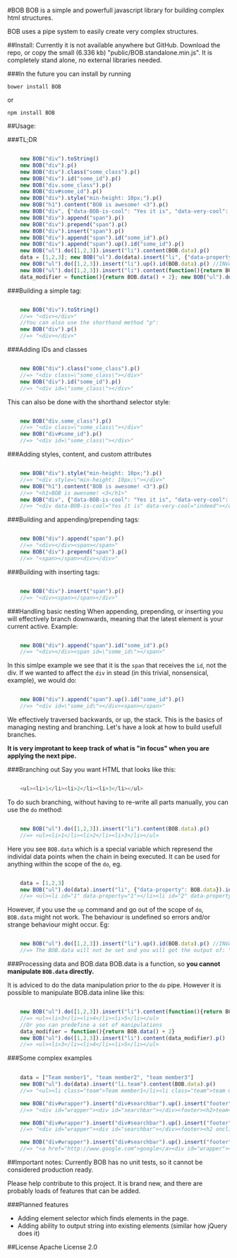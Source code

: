 #BOB
BOB is a simple and powerfull javascript library for building complex html structures. 

BOB uses a pipe system to easily create very complex structures.

##Install:
Currently it is not available anywhere but GitHub. Download the repo, or copy the small (6.336 kb) "public/BOB.standalone.min.js". It is completely stand alone, no external libraries needed.

###In the future you can install by running

    bower install BOB

or

	npm install BOB

##Usage:

###TL;DR
```javascript

	new BOB("div").toString()                                                                                            //=> "<div></div>"
	new BOB("div").p()                                                                                                   //=> "<div></div>"
	new BOB("div").class("some_class").p()                                                                               //=> "<div class=\"some_class\"></div>"
	new BOB("div").id("some_id").p()                                                                                     //=> "<div id=\"some_class\"></div>"
	new BOB("div.some_class").p()                                                                                        //=> "<div class=\"some_class\"></div>"
    new BOB("div#some_id").p()                                                                                           //=> "<div id=\"some_class\"></div>"
    new BOB("div").style("min-height: 10px;").p()                                                                        //=> "<div style=\"min-height: 10px;\"></div>"
    new BOB("h1").content("BOB is awesome! <3").p()                                                                      //=> "<h1>BOB is awesome! <3</h1>"
    new BOB("div", {"data-BOB-is-cool": "Yes it is", "data-very-cool": "indeed"}).p()                                    //=> "<div data-BOB-is-cool="Yes it is" data-very-cool="indeed"></div>"
    new BOB("div").append("span").p()                                                                                    //=> "<div></div><span></span>"
    new BOB("div").prepend("span").p()                                                                                   //=> "<span></span><div></div>"
	new BOB("div").insert("span").p()                                                                                    //=> "<div><span></span></div>"
    new BOB("div").append("span").id("some_id").p()                                                                      //=> "<div></div><span id=\"some_id\"></span>"
    new BOB("div").append("span").up().id("some_id").p()                                                                 //=> "<div id=\"some_id\"></div><span></span>"
    new BOB("ul").do([1,2,3]).insert("li").content(BOB.data).p()                                                         //=> <ul><li>1</li><li>2</li><li>3</li></ul>
    data = [1,2,3]; new BOB("ul").do(data).insert("li", {"data-property": BOB.data}).id(BOB.data).p()                    //=> <ul><li id="1" data-property="1"></li><li id="2" data-property="2"></li><li id="3" data-property="3"></li></ul>
    new BOB("ul").do([1,2,3]).insert("li").up().id(BOB.data).p() //INVALID                                               //=> The BOB.data will not be set and you will get the output of: "<ul><li></li><li></li><li></li></ul>".
    new BOB("ul").do([1,2,3]).insert("li").content(function(){return BOB.data() + 2}).p()                                //=> <ul><li>3</li><li>4</li><li>5</li></ul>
    data_modifier = function(){return BOB.data() + 2}; new BOB("ul").do([1,2,3]).insert("li").content(data_modifier).p() //=> <ul><li>3</li><li>4</li><li>5</li></ul>
```

###Building a simple tag:
```javascript

    new BOB("div").toString() 
    //=> "<div></div>"
    //You can also use the shorthand method "p":
    new BOB("div").p()
    //=> "<div></div>"
```

###Adding IDs and classes
```javascript

	new BOB("div").class("some_class").p()
    //=> "<div class=\"some_class\"></div>"
    new BOB("div").id("some_id").p()
    //=> "<div id=\"some_class\"></div>"
```

This can also be done with the shorthand selector style:
```javascript

    new BOB("div.some_class").p()
    //=> "<div class=\"some_class\"></div>"
    new BOB("div#some_id").p()
    //=> "<div id=\"some_class\"></div>"
```

###Adding styles, content, and custom attributes
```javascript

	new BOB("div").style("min-height: 10px;").p()
    //=> "<div style=\"min-height: 10px;\"></div>"
    new BOB("h1").content("BOB is awesome! <3").p()
    //=> "<h1>BOB is awesome! <3</h1>"
    new BOB("div", {"data-BOB-is-cool": "Yes it is", "data-very-cool": "indeed"}).p()
    //=> "<div data-BOB-is-cool="Yes it is" data-very-cool="indeed"></div>"
```

###Building and appending/prepending tags:
```javascript

    new BOB("div").append("span").p()
    //=> "<div></div><span></span>"
    new BOB("div").prepend("span").p()
    //=> "<span></span><div></div>"
```

###Building with inserting tags:
```javascript

    new BOB("div").insert("span").p()
    //=> "<div><span></span></div>"
```

###Handling basic nesting
When appending, prepending, or inserting you will effectively branch downwards, meaning that the latest element is your current active. Example:

```javascript

	new BOB("div").append("span").id("some_id").p()
	//=> "<div></div><span id=\"some_id\"></span>"
```

In this simlpe example we see that it is the `span` that receives the `id`, not the div. If we wanted to affect the `div` in stead (in this trivial, nonsensical, example), we would do:

```javascript

	new BOB("div").append("span").up().id("some_id").p()
	//=> "<div id=\"some_id\"></div><span></span>"	
```

We effectively traversed backwards, or up, the stack. This is the basics of managing nesting and branching. Let's have a look at how to build usefull branches.

**It is very improtant to keep track of what is "in focus" when you are applying the next pipe.**


###Branching out
Say you want HTML that looks like this:

```javascript

    <ul><li>1</li><li>2</li><li>3</li></ul>
```

To do such branching, without having to re-write all parts manually, you can use the `do` method:

```javascript

    new BOB("ul").do([1,2,3]).insert("li").content(BOB.data).p()
    //=> <ul><li>1</li><li>2</li><li>3</li></ul>
```

Here you see `BOB.data` which is a special variable which represend the individal data points when the chain in being executed. It can be used for anything within the scope of the `do`, eg.

```javascript

	data = [1,2,3]
    new BOB("ul").do(data).insert("li", {"data-property": BOB.data}).id(BOB.data).p()
    //=> <ul><li id="1" data-property="1"></li><li id="2" data-property="2"></li><li id="3" data-property="3"></li></ul>
```

However, if you use the `up` command and go out of the scope of `do`, `BOB.data` might not work. The behaviour is undefined so errors and/or strange behaviour might occur. Eg:

```javascript

	new BOB("ul").do([1,2,3]).insert("li").up().id(BOB.data).p() //INVALID
    //=> The BOB.data will not be set and you will get the output of: "<ul><li></li><li></li><li></li></ul>".
```

###Processing data and BOB.data
BOB.data is a function, so **you cannot manipulate `BOB.data` directly.**

It is adviced to do the data manipulation prior to the `do` pipe. However it is possible to manipulate BOB.data inline like this:

```javascript

	new BOB("ul").do([1,2,3]).insert("li").content(function(){return BOB.data() + 2}).p()
    //=> <ul><li>3</li><li>4</li><li>5</li></ul>
    //Or you can predefine a set of manipulations
    data_modifier = function(){return BOB.data() + 2}
    new BOB("ul").do([1,2,3]).insert("li").content(data_modifier).p()
    //=> <ul><li>3</li><li>4</li><li>5</li></ul>
```


###Some complex examples

```javascript
	
	data = ["Team member1", "team member2", "team member3"]
	new BOB("ul").do(data).insert("li.team").content(BOB.data).p()
	//=> "<ul><li class="team">Team member1</li><li class="team">team member2</li><li class="team">team member3</li></ul>"

	new BOB("div#wrapper").insert("div#searchbar").up().insert("footer").do(["team","contact","buy"]).insert("h2").content(BOB.data).p()
	//=> "<div id="wrapper"><div id="searchbar"></div><footer><h2>team</h2><h2>contact</h2><h2>buy</h2></footer></div>"

	new BOB("div#wrapper").insert("div#searchbar").up().insert("footer").do(["team","contact","buy"]).insert("h2",{"onclick": function(){return ("alert('" + BOB.data() + "');") }}).content(BOB.data).p()
	//=> "<div id="wrapper"><div id="searchbar"></div><footer><h2 onclick="alert('team');">team</h2><h2 onclick="alert('contact');">contact</h2><h2 onclick="alert('buy');">buy</h2></footer></div>"

	new BOB("div#wrapper").insert("div#searchbar").up().insert("footer").do(["team","contact","buy"]).insert("h2",{"onclick": function(){return ("alert('" + BOB.data() + "');") }}).content(BOB.data).up().up().prepend("a",{"href": "http://www.google.com"}).content("google").p()
	//=> "<a href="http://www.google.com">google</a><div id="wrapper"><div id="searchbar"></div><footer><h2 onclick="alert('team');">team</h2><h2 onclick="alert('contact');">contact</h2><h2 onclick="alert('buy');">buy</h2></footer></div>"
```



##Important notes:
Currently BOB has no unit tests, so it cannot be considered production ready. 

Please help contribute to this project. It is brand new, and there are probably loads of features that can be added. 

###Planned features

 - Adding element selector which finds elements in the page.
 - Adding ability to output string into existing elements (similar how jQuery does it)

##License
Apache License 2.0